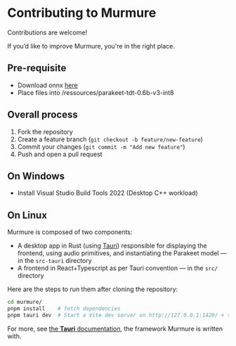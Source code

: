 # Contributing to Murmure

Contributions are welcome!

If you’d like to improve Murmure, you're in the right place.

## Pre-requisite

- Download onnx [here](https://www.dropbox.com/scl/fi/ufc74ed80777f5oq407a7/parakeet-tdt-0.6b-v3-int8.tar.gz?rlkey=qfpfxjc0lkn0tczqhecvv4fup&st=072tatpp&dl=0) 
- Place files into /ressources/parakeet-tdt-0.6b-v3-int8

## Overall process

1. Fork the repository
2. Create a feature branch (`git checkout -b feature/new-feature`)
3. Commit your changes (`git commit -m "Add new feature"`)
4. Push and open a pull request

## On Windows

- Install Visual Studio Build Tools 2022 (Desktop C++ workload)

## On Linux

Murmure is composed of two components:

- A desktop app in Rust (using [Tauri](https://tauri.app/)) responsible for
  displaying the frontend, using audio primitives, and instantiating the
  Parakeet model — in the `src-tauri` directory
- A frontend in React+Typescript as per Tauri convention — in the `src/` directory

Here are the steps to run them after cloning the repository:

```sh
cd murmure/
pnpm install    # fetch dependencies
pnpm tauri dev  # Start a Vite dev server on http://127.0.0.1:1420/ + the Desktop app in Rust
```

For more, see [the **Tauri** documentation](https://v2.tauri.app/fr/start/), the framework Murmure is written with.
